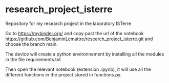 # research_project_isterre
Repository for my research project in the laboratory ISTerre 


Go to https://mybinder.org/ and copy past the url of the notebook https://github.com/BenjaminLemattre/research_project_isterre.git and choose the branch main. 

The device will create a python environnement by installing all the modules in the file requirements.txt 

Then open the relevant notebook (extension .ipynb), it will use all the different functions in the project stored in functions.py. 
